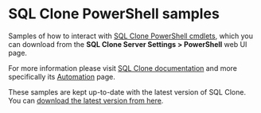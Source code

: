 # SQL Clone PowerShell samples

Samples of how to interact with [SQL Clone PowerShell cmdlets](https://documentation.red-gate.com/clone/automation), which you can download from the **SQL Clone Server Settings > PowerShell** web UI page.

For more information please visit [SQL Clone documentation](https://documentation.red-gate.com/clone) and more specifically its [Automation](https://documentation.red-gate.com/clone/automation) page.

These samples are kept up-to-date with the latest version of SQL Clone. You can [download the latest version from here](https://www.red-gate.com/products/dba/sql-clone/trial/).
